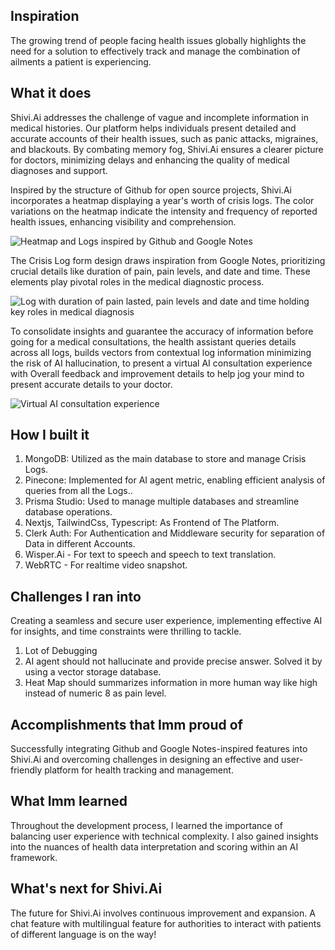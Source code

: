 ## Inspiration
The growing trend of people facing health issues globally highlights the need for a solution to effectively track and manage the combination of ailments a patient is experiencing.

## What it does
Shivi.Ai addresses the challenge of vague and incomplete information in medical histories. Our platform helps individuals present detailed and accurate accounts of their health issues, such as panic attacks, migraines, and blackouts. By combating memory fog, Shivi.Ai ensures a clearer picture for doctors, minimizing delays and enhancing the quality of medical diagnoses and support.

Inspired by the structure of Github for open source projects, Shivi.Ai incorporates a heatmap displaying a year's worth of crisis logs. The color variations on the heatmap indicate the intensity and frequency of reported health issues, enhancing visibility and comprehension.

![Heatmap and Logs inspired by Github and Google Notes](https://github.com/sumionochi/Shivi.Ai/assets/89721628/112ab41b-996f-46d3-9b5d-97bd5a1a7177)

The Crisis Log form design draws inspiration from Google Notes, prioritizing crucial details like duration of pain, pain levels, and date and time. These elements play pivotal roles in the medical diagnostic process.

![Log with duration of pain lasted, pain levels and date and time holding key roles in medical diagnosis](https://github.com/sumionochi/Shivi.Ai/assets/89721628/220d467b-151a-4795-873d-e317d3c5f83c)

To consolidate insights and guarantee the accuracy of information before going for a medical consultations, the health assistant queries details across all logs, builds vectors from contextual log information minimizing the risk of AI hallucination, to present a virtual AI consultation experience with Overall feedback and improvement details to help jog your mind to present accurate details to your doctor.

![Virtual AI consultation experience](https://github.com/sumionochi/Shivi.Ai/assets/89721628/00084b3a-6616-4595-b7e4-5f959a607961)

## How I built it
1. MongoDB: Utilized as the main database to store and manage Crisis Logs.
2. Pinecone: Implemented for AI agent metric, enabling efficient analysis of queries from all the Logs..
3. Prisma Studio: Used to manage multiple databases and streamline database operations.
4. Nextjs, TailwindCss, Typescript: As Frontend of The Platform.
5. Clerk Auth: For Authentication and Middleware security for separation of Data in different Accounts.
6. Wisper.Ai - For text to speech and speech to text translation.
7. WebRTC - For realtime video snapshot.

## Challenges I ran into
Creating a seamless and secure user experience, implementing effective AI for insights, and time constraints were thrilling to tackle.

1. Lot of Debugging 
2. AI agent should not hallucinate and provide precise answer. Solved it by using a vector storage database.
3. Heat Map should summarizes information in more human way like high instead of numeric 8 as pain level.

## Accomplishments that Imm proud of
Successfully integrating Github and Google Notes-inspired features into Shivi.Ai and overcoming challenges in designing an effective and user-friendly platform for health tracking and management.

## What Imm learned
Throughout the development process, I learned the importance of balancing user experience with technical complexity. I also gained insights into the nuances of health data interpretation and scoring within an AI framework.

## What's next for Shivi.Ai
The future for Shivi.Ai involves continuous improvement and expansion. A chat feature with multilingual feature for authorities to interact with patients of different language is on the way!
